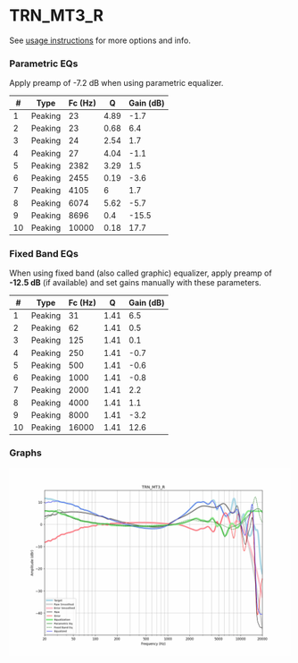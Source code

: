 # TRN_MT3_R
See [usage instructions](https://github.com/jaakkopasanen/AutoEq#usage) for more options and info.

### Parametric EQs
Apply preamp of -7.2 dB when using parametric equalizer.

|   # | Type    |   Fc (Hz) |    Q |   Gain (dB) |
|-----|---------|-----------|------|-------------|
|   1 | Peaking |        23 | 4.89 |        -1.7 |
|   2 | Peaking |        23 | 0.68 |         6.4 |
|   3 | Peaking |        24 | 2.54 |         1.7 |
|   4 | Peaking |        27 | 4.04 |        -1.1 |
|   5 | Peaking |      2382 | 3.29 |         1.5 |
|   6 | Peaking |      2455 | 0.19 |        -3.6 |
|   7 | Peaking |      4105 | 6    |         1.7 |
|   8 | Peaking |      6074 | 5.62 |        -5.7 |
|   9 | Peaking |      8696 | 0.4  |       -15.5 |
|  10 | Peaking |     10000 | 0.18 |        17.7 |

### Fixed Band EQs
When using fixed band (also called graphic) equalizer, apply preamp of **-12.5 dB** (if available) and set gains manually with these parameters.

|   # | Type    |   Fc (Hz) |    Q |   Gain (dB) |
|-----|---------|-----------|------|-------------|
|   1 | Peaking |        31 | 1.41 |         6.5 |
|   2 | Peaking |        62 | 1.41 |         0.5 |
|   3 | Peaking |       125 | 1.41 |         0.1 |
|   4 | Peaking |       250 | 1.41 |        -0.7 |
|   5 | Peaking |       500 | 1.41 |        -0.6 |
|   6 | Peaking |      1000 | 1.41 |        -0.8 |
|   7 | Peaking |      2000 | 1.41 |         2.2 |
|   8 | Peaking |      4000 | 1.41 |         1.1 |
|   9 | Peaking |      8000 | 1.41 |        -3.2 |
|  10 | Peaking |     16000 | 1.41 |        12.6 |

### Graphs
![](./TRN_MT3_R.png)
